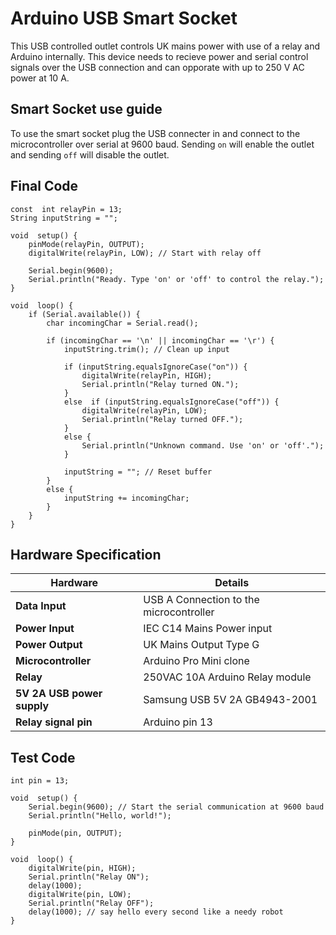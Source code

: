 # Arduino USB Smart Socket

This USB controlled outlet controls UK mains power with use of a relay and Arduino internally. This device needs to recieve power and serial control signals over the USB connection and can opporate with up to 250 V AC power at 10 A.

## Smart Socket use guide

To use the smart socket plug the USB connecter in and connect to the microcontroller over serial at 9600 baud. Sending ``on`` will enable the outlet and sending ``off`` will disable the outlet.

## Final Code
```
const  int relayPin = 13;
String inputString = "";
  
void  setup() {
	pinMode(relayPin, OUTPUT);
	digitalWrite(relayPin, LOW); // Start with relay off
  
	Serial.begin(9600);
	Serial.println("Ready. Type 'on' or 'off' to control the relay.");
}
  
void  loop() {
	if (Serial.available()) {
		char incomingChar = Serial.read();
  
		if (incomingChar == '\n' || incomingChar == '\r') {
			inputString.trim(); // Clean up input
  
			if (inputString.equalsIgnoreCase("on")) {
				digitalWrite(relayPin, HIGH);
				Serial.println("Relay turned ON.");
			}
			else  if (inputString.equalsIgnoreCase("off")) {
				digitalWrite(relayPin, LOW);
				Serial.println("Relay turned OFF.");
			}
			else {
				Serial.println("Unknown command. Use 'on' or 'off'.");
			}
  
			inputString = ""; // Reset buffer
		}
		else {
			inputString += incomingChar;
		}
	}
}
```

## Hardware Specification

Hardware                       | Details
-------------------------------|-----------------------------
**Data Input**                 | USB A Connection to the microcontroller
**Power Input**                | IEC C14 Mains Power input
**Power Output**               | UK Mains Output Type G
**Microcontroller**            | Arduino Pro Mini clone
**Relay**                      | 250VAC 10A Arduino Relay module
**5V 2A USB power supply**     | Samsung USB 5V 2A GB4943-2001
**Relay signal pin**           | Arduino pin 13

## Test Code

```
int pin = 13;

void  setup() {
	Serial.begin(9600); // Start the serial communication at 9600 baud
	Serial.println("Hello, world!");

	pinMode(pin, OUTPUT);
} 

void  loop() {
	digitalWrite(pin, HIGH);
	Serial.println("Relay ON");
	delay(1000);
	digitalWrite(pin, LOW);
	Serial.println("Relay OFF");
	delay(1000); // say hello every second like a needy robot
}
```

